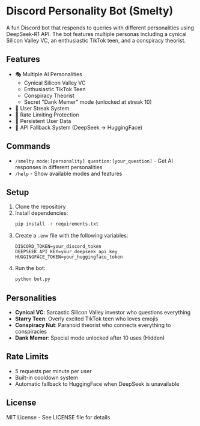 # Discord Personality Bot (Smelty)

A fun Discord bot that responds to queries with different personalities using DeepSeek-R1 API. The bot features multiple personas including a cynical Silicon Valley VC, an enthusiastic TikTok teen, and a conspiracy theorist.

## Features

- 🎭 Multiple AI Personalities
  - Cynical Silicon Valley VC
  - Enthusiastic TikTok Teen
  - Conspiracy Theorist
  - Secret "Dank Memer" mode (unlocked at streak 10)
- 🎯 User Streak System
- 🚀 Rate Limiting Protection
- 💾 Persistent User Data
- 🔄 API Fallback System (DeepSeek → HuggingFace)

## Commands

- `/smelty mode:[personality] question:[your_question]` - Get AI responses in different personalities
- `/help` - Show available modes and features

## Setup

1. Clone the repository
2. Install dependencies:
   ```bash
   pip install -r requirements.txt
   ```
3. Create a `.env` file with the following variables:
   ```
   DISCORD_TOKEN=your_discord_token
   DEEPSEEK_API_KEY=your_deepseek_api_key
   HUGGINGFACE_TOKEN=your_huggingface_token
   ```
4. Run the bot:
   ```bash
   python bot.py
   ```

## Personalities

- **Cynical VC**: Sarcastic Silicon Valley investor who questions everything
- **Starry Teen**: Overly excited TikTok teen who loves emojis
- **Conspiracy Nut**: Paranoid theorist who connects everything to conspiracies
- **Dank Memer**: Special mode unlocked after 10 uses (Hidden)

## Rate Limits

- 5 requests per minute per user
- Built-in cooldown system
- Automatic fallback to HuggingFace when DeepSeek is unavailable

## License

MIT License - See LICENSE file for details
